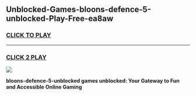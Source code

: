 
## Unblocked-Games-bloons-defence-5-unblocked-Play-Free-ea8aw
<h3>
<a href="https://premium76.site?title=bloons-defence-5-unblocked&ref=21A">CLICK TO PLAY</a></h3>
<hr>

<h3>
<a href="https://premium76.site?title=bloons-defence-5-unblocked&ref=21A">CLICK 2 PLAY</a>
  
</h3>

<a href="https://premium76.site?title=bloons-defence-5-unblocked&ref=21A"><img src="https://clearcache.store/games.png"></a>


**bloons-defence-5-unblocked games unblocked: Your Gateway to Fun and Accessible Online Gaming**
